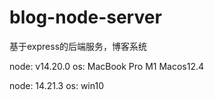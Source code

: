 # blog-node-server
基于express的后端服务，博客系统

node: v14.20.0
os: MacBook Pro M1 Macos12.4

node: 14.21.3
os: win10